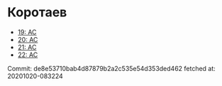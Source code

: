 # Коротаев
- [19: AC](19.md)
- [20: AC](20.md)
- [21: AC](21.md)
- [22: AC](22.md)

Commit: de8e53710bab4d87879b2a2c535e54d353ded462
 fetched at: 20201020-083224
